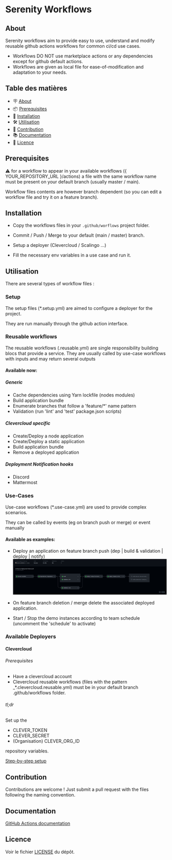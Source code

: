 # Serenity Workflows

## About

Serenity workflows aim to provide easy to use, understand and modify reusable github actions workflows for common ci/cd use cases.

- Workflows DO NOT use marketplace actions or any dependencies except for github default actions.
- Workflows are given as local file for ease-of-modification and adaptation to your needs.

## Table des matières

- 🪧 [About](#about)
- 📦 [Prerequisites](#prerequisites)
- 🚀 [Installation](#installation)
- 🛠️ [Utilisation](#utilisation)
- 🤝 [Contribution](#contribution)
- 📚 [Documentation](#documentation)
- 📝 [Licence](#licence)

## Prerequisites

:warning: for a workflow to appear in your available workflows ({ YOUR_REPOSITORY_URL }/actions) a file with the same workflow name must be present on your default branch (usually master / main).

Workflow files contents are however branch dependent (so you can edit a workflow file and try it on a feature branch).


## Installation

- Copy the workflows files in your `.github/worflows` project folder.

- Commit / Push / Merge to your default (main / master) branch.

- Setup a deployer (Clevercloud / Scalingo ...)

- Fill the necessary env variables in a use case and run it.

## Utilisation

There are several types of workflow files :

### Setup
The setup files (*.setup.yml) are aimed to configure a deployer for the project.

They are run manually through the github action interface.

### Reusable workflows
The reusable workflows (.reusable.yml) are single responsibility building blocs that provide a service.
They are usually called by use-case workflows with inputs and may return several outputs

#### Available now:
##### Generic
- Cache dependencies using Yarn lockfile (nodes modules)
- Build application bundle
- Enumerate branches that follow a 'feature/*' name pattern
- Validation (run 'lint' and 'test' package.json scripts) 

##### Clevercloud specific
- Create/Deploy a node application
- Create/Deploy a static application
- Build application bundle
- Remove a deployed application

##### Deployment Notification hooks
- Discord
- Mattermost

### Use-Cases
Use-case workflows (*.use-case.yml) are used to provide complex scenarios.

They can be called by events (eg on branch push or merge) or event manually

#### Available as examples:
- Deploy an application on feature branch push (dep | build & validation | deploy | notify)
![dac_feature_branch_deploy.png](./docs/assets/dac_feature_branch_deploy.png)

- On feature branch deletion / merge delete the associated deployed application.
- Start / Stop the demo instances according to team schedule (uncomment the 'schedule' to activate)

### Available Deployers
#### Clevercloud

###### Prerequisites
- Have a clevercloud account
- Clevercloud reusable workflows (files with the pattern _*.clevercloud.reusable.yml) must be in your default branch .github/workflows folder.

###### tl;dr 
Set up the
- CLEVER_TOKEN
- CLEVER_SECRET
- (Organisation) CLEVER_ORG_ID

repository variables.

[Step-by-step setup](./docs/clevercloud/clevercloud.md)

## Contribution
Contributions are welcome ! Just submit a pull request with the files following the naming convention.

## Documentation
[GitHub Actions documentation](https://docs.github.com/en/actions)

## Licence

Voir le fichier [LICENSE](./LICENSE.md) du dépôt.
